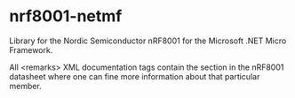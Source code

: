 nrf8001-netmf
=============

Library for the Nordic Semiconductor nRF8001 for the Microsoft .NET Micro Framework.

All &lt;remarks&gt; XML documentation tags contain the section in the nRF8001 datasheet where one can fine more information about that particular member.
